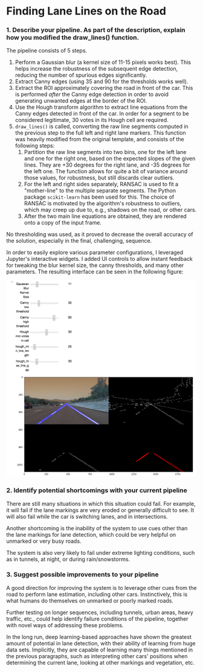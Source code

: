 # Finding Lane Lines on the Road

### 1. Describe your pipeline. As part of the description, explain how you modified the draw_lines() function.

The pipeline consists of 5 steps.

  1. Perform a Gaussian blur (a kernel size of 11-15 pixels works best). This
     helps increase the robustness of the subsequent edge detection, reducing
     the number of spurious edges significantly.
  2. Extract Canny edges (using 35 and 90 for the thresholds works well).
  3. Extract the ROI approximately covering the road in front of the car. This
     is performed *after* the Canny edge detection in order to avoid generating
     unwanted edges at the border of the ROI.
  4. Use the Hough transform algorithm to extract line equations from the Canny
     edges detected in front of the car. In order for a segment to be
     considered legitimate, 30 votes in its Hough cell are required.
  5. `draw_lines()` is called, converting the raw line segments computed in the
     previous step to the full left and right lane markers. This function was
     heavily modified from the original template, and consists of the following
     steps:
        1. Partition the raw line segments into two bins, one for the left lane
        and one for the right one, based on the expected slopes of the given
        lines. They are +30 degrees for the right lane, and -35 degrees for the
        left one. The function allows for quite a bit of variance around those
        values, for robustness, but still discards clear outliers.
        2. For the left and right sides separately, RANSAC is used to fit
        a "mother-line" to the multiple separate segments. The Python package
        `scikit-learn` has been used for this. The choice of RANSAC is
        motivated by the algorithm's robustness to outliers, which may creep up
        due to, e.g., shadows on the road, or other cars.
        3. After the two main line equations are obtained, they are rendered
        onto a copy of the input frame.

No thresholding was used, as it proved to decrease the overall accuracy of the
solution, especially in the final, challenging, sequence.

In order to easily explore various parameter configurations, I leveraged
Jupyter's interactive widgets. I added UI controls to allow instant feedback
for tweaking the blur kernel size, the canny thresholds, and many other
parameters. The resulting interface can be seen in the following figure:

![parameter exploration UI](writeup_images/interactive.png)


### 2. Identify potential shortcomings with your current pipeline

There are still many situations in which this situation could fail. For
example, it will fail if the lane markings are very eroded or generally
difficult to see. It will also fail while the car is switching lanes, and in
intersections.

Another shortcoming is the inability of the system to use cues other than the
lane markings for lane detection, which could be very helpful on unmarked
or very busy roads.

The system is also very likely to fail under extreme lighting conditions, such
as in tunnels, at night, or during rain/snowstorms.



### 3. Suggest possible improvements to your pipeline

A good direction for improving the system is to leverage other cues from the
road to perform lane estimation, including other cars. Instinctively, this is
what humans do themselves on unmarked or poorly marked roads.

Further testing on longer sequences, including tunnels, urban areas, heavy
traffic, etc., could help identify failure conditions of the pipeline, together
with novel ways of addressing these problems.

In the long run, deep learning-based approaches have shown the greatest amount
of potential in lane detection, with their ability of learning from huge data
sets. Implicitly, they are capable of learning many things mentioned in the
previous paragraphs, such as interpreting other cars' positions when
determining the current lane, looking at other markings and vegetation, etc.

